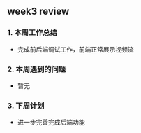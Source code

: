 ## week3 review

### 1. 本周工作总结

- 完成前后端调试工作，前端正常展示视频流

### 2. 本周遇到的问题

- 暂无

### 3. 下周计划

- 进一步完善完成后端功能
